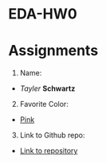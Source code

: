 # EDA-HW0

# Assignments
1. Name:
  * *Tayler* **Schwartz**
2. Favorite Color:
  * <u>Pink</u>
3. Link to Github repo:
  * [Link to repository](https://github.com/NYUMachineLearning/hw0-taylersindhu)